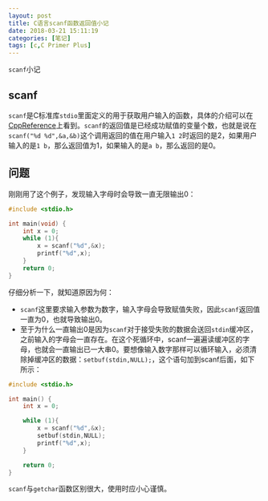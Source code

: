 ```yaml
---
layout: post
title: C语言scanf函数返回值小记
date: 2018-03-21 15:11:19
categories: [笔记]
tags: [c,C Primer Plus]
---
```


`scanf`小记

<!--more-->

## scanf
`scanf`是C标准库`stdio`里面定义的用于获取用户输入的函数，具体的介绍可以在[CppReference](https://en.cppreference.com/w/c/io/fscanf)上看到。`scanf`的返回值是已经成功赋值的变量个数，也就是说在
`scanf("%d %d",&a,&b)`这个调用返回的值在用户输入`1 2`时返回的是2，如果用户输入的是`1 b`，那么返回值为1，如果输入的是`a b`，那么返回的是0。

## 问题

刚刚用了这个例子，发现输入字母时会导致一直无限输出0：
```c
#include <stdio.h>

int main(void) {
    int x = 0;
    while (1){
        x = scanf("%d",&x);
        printf("%d",x);
    }
    return 0;
}
```
仔细分析一下，就知道原因为何：
* `scanf`这里要求输入参数为数字，输入字母会导致赋值失败，因此`scanf`返回值一直为0，也就导致输出0。
* 至于为什么一直输出0是因为`scanf`对于接受失败的数据会送回`stdin`缓冲区，之前输入的字母会一直存在。在这个死循环中，scanf一遍遍读缓冲区的字母，也就会一直输出已一大串0。要想像输入数字那样可以循环输入，必须清除掉缓冲区的数据：`setbuf(stdin,NULL);`，这个语句加到scanf后面，如下所示：

```c
#include <stdio.h>

int main() {
	int x = 0;

	while (1){
		x = scanf("%d",&x);
		setbuf(stdin,NULL);
		printf("%d",x);
	}

	return 0;
}
```

`scanf`与`getchar`函数区别很大，使用时应小心谨慎。
